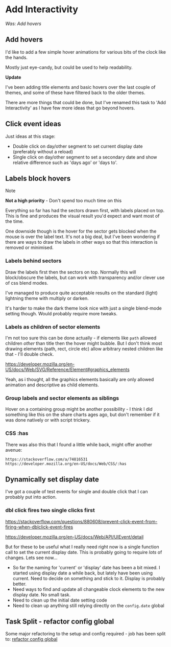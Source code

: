 Add Interactivity
=================

*Was: Add hovers*


Add hovers
----------

I'd like to add a few simple hover animations for various bits of the clock like the hands.

Mostly just eye-candy, but could be used to help readability.


**Update**

I've been adding title elements and basic hovers over the last couple of themes, and some of these have filtered back to the older themes.

There are more things that could be done, but I've renamed this task to 'Add Interactivity' as I have few more ideas that go beyond hovers.


Click event ideas
-----------------

Just ideas at this stage:
* Double click on day/other segment to set current display date (preferably without a reload)
* Single click on day/other segment to set a secondary date and show relative difference such as 'days ago' or 'days to'.





Labels block hovers
-------------------

> [!NOTE]
> **Not a high priority** - Don't spend too much time on this

Everything so far has had the sectors drawn first, with labels placed on top.
This is fine and produces the visual result you'd expect and want most of the time.

One downside though is the hover for the sector gets blocked when the mouse is over the label text.
It's not a big deal, but I've been wondering if there are ways to draw the labels in other ways so that this interaction is removed or minimised.

### Labels behind sectors

Draw the labels first then the sectors on top.
Normally this will block/obscure the labels, but can work with transparency and/or clever use of css blend modes.

I've managed to produce quite acceptable results on the standard (light) lightning theme with multiply or darken.

It's harder to make the dark theme look nice with just a single blend-mode setting though.
Would probably require more tweaks.

### Labels as children of sector elements

I'm not too sure this can be done actually - if elements like `path` allowed children *other* than title then the hover might bubble.
But I don't think most drawing elements (path, rect, circle etc) allow arbitrary nested children like that - I'll double check.

https://developer.mozilla.org/en-US/docs/Web/SVG/Reference/Element#graphics_elements

Yeah, as i thought, all the graphics elements basically are only allowed animation and descriptive as child elements.


### Group labels and sector elements as siblings

Hover on a containing group might be another possibility - I think I did something like this on the share charts ages ago, but don't remember if it was done natively or with script trickery.


### CSS :has

There was also this that I found a little while back, might offer another avenue:

	https://stackoverflow.com/a/74816531
	https://developer.mozilla.org/en-US/docs/Web/CSS/:has




Dynamically set display date
----------------------------

I've got a couple of test events for single and double click that I can probably put into action.

### dbl click fires two single clicks first

https://stackoverflow.com/questions/880608/prevent-click-event-from-firing-when-dblclick-event-fires

https://developer.mozilla.org/en-US/docs/Web/API/UIEvent/detail



But for these to be useful what I really need right now is a single function call to set the current display date.
This is probably going to require *lots* of changes.
Lets see now...

* So far the naming for 'current' or 'display' date has been a bit mixed. I started using display date a while back, but lately have been using current. Need to decide on something and stick to it. Display is probably better.
* Need ways to find and update all changeable clock elements to the new display date. No small task.
* Need to clean up the initial date setting code
* Need to clean up anything still relying directly on the `config.date` global




Task Split - refactor config global
-----------------------------------

Some major refactoring to the setup and config required - job has been split to: [refactor config global](<refactor config global.md>)




